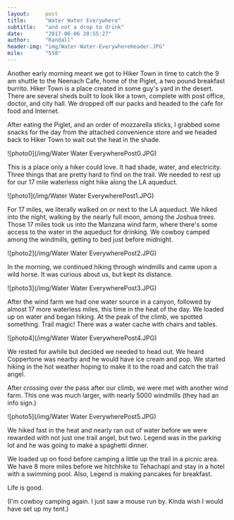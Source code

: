 ```yaml
---
layout:     post
title:      "Water Water Everywhere"
subtitle:   "and not a drop to drink"
date:       "2017-06-06 20:55:27"
author:     "Randall"
header-img: "img/Water-Water-EverywhereHeader.JPG"
mile:       "558"
---
```

Another early morning meant we got to Hiker Town in time to catch the 9 am shuttle to the Neenach Cafe, home of the Piglet, a two pound breakfast burrito. Hiker Town is a place created in some guy's yard in the desert. There are several sheds built to look like a town, complete with post office, doctor, and city hall. We dropped off our packs and headed to the cafe for food and Internet.

After eating the Piglet, and an order of mozzarella sticks, I grabbed some snacks for the day from the attached convenience store and we headed back to Hiker Town to wait out the heat in the shade.

![photo0](/img/Water Water EverywherePost0.JPG)

This is a place only a hiker could love. It had shade, water, and electricity. Three things that are pretty hard to find on the trail. We needed to rest up for our 17 mile waterless night hike along the LA aqueduct.

![photo1](/img/Water Water EverywherePost1.JPG)

For 17 miles, we literally walked on or next to the LA aqueduct. We hiked into the night, walking by the nearly full moon, among the Joshua trees. Those 17 miles took us into the Manzana wind farm, where there's some access to the water in the aqueduct for drinking. We cowboy camped among the windmills, getting to bed just before midnight.

![photo2](/img/Water Water EverywherePost2.JPG)

In the morning, we continued hiking through windmills and came upon a wild horse. It was curious about us, but kept its distance.

![photo3](/img/Water Water EverywherePost3.JPG)

After the wind farm we had one water source in a canyon, followed by almost 17 more waterless miles, this time in the heat of the day. We loaded up on water and began hiking. At the peak of the climb, we spotted something. Trail magic! There was a water cache with chairs and tables. 

![photo4](/img/Water Water EverywherePost4.JPG)

We rested for awhile but decided we needed to head out. We heard Coppertone was nearby and he would have ice cream and pop. We started hiking in the hot weather hoping to make it to the road and catch the trail angel. 

After crossing over the pass after our climb, we were met with another wind farm. This one was much larger, with nearly 5000 windmills (they had an info sign.) 

![photo5](/img/Water Water EverywherePost5.JPG)

We hiked fast in the heat and nearly ran out of water before we were rewarded with not just one trail angel, but two. Legend was in the parking lot and he was going to make a spaghetti dinner.

We loaded up on food before camping a little up the trail in a picnic area. We have 8 more miles before we hitchhike to Tehachapi and stay in a hotel with a swimming pool. Also, Legend is making pancakes for breakfast.

Life is good.

(I'm cowboy camping again. I just saw a mouse run by. Kinda wish I would have set up my tent.)

